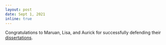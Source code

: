 ```yaml
---
layout: post
date: Sept 1, 2021
inline: true
---
```


Congratulations to Maruan, Lisa, and Aurick for successfully defending their <a href="publications/#dissertations">dissertations</a>.
